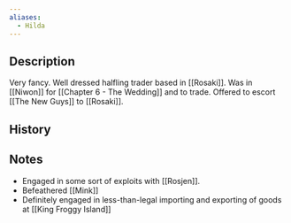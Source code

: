 ```yaml
---
aliases:
  - Hilda
---
```


## Description
Very fancy. Well dressed halfling trader based in [[Rosaki]]. Was in [[Niwon]] for [[Chapter 6 - The Wedding]] and to trade. Offered to escort [[The New Guys]] to [[Rosaki]]. 

## History


## Notes
* Engaged in some sort of exploits with [[Rosjen]].
* Befeathered [[Mink]]
* Definitely engaged in less-than-legal importing and exporting of goods at [[King Froggy Island]]